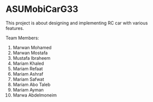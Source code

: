# ASUMobiCarG33
This project is about designing and implementing RC car with various features.

Team Members:
1) Marwan Mohamed
2) Marwan Mostafa
3) Mustafa Ibraheem
4) Mariam Khaled
5) Mariam Refaat 
6) Mariam Ashraf
7) Mariam Safwat
8) Mariam Abo Taleb
9) Mariam Ayman
10) Marwa Abdelmoneim 
